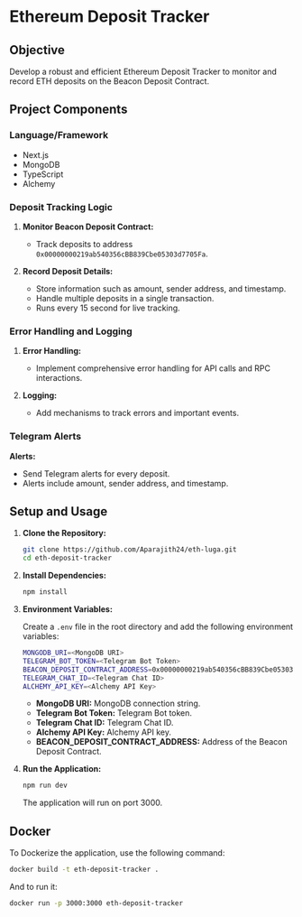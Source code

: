 # Ethereum Deposit Tracker

## Objective

Develop a robust and efficient Ethereum Deposit Tracker to monitor and record ETH deposits on the Beacon Deposit Contract.

## Project Components

### Language/Framework

- Next.js
- MongoDB
- TypeScript
- Alchemy

### Deposit Tracking Logic

1. **Monitor Beacon Deposit Contract:**
   - Track deposits to address `0x00000000219ab540356cBB839Cbe05303d7705Fa`.

2. **Record Deposit Details:**
   - Store information such as amount, sender address, and timestamp.
   - Handle multiple deposits in a single transaction.
   - Runs every 15 second for live tracking.

### Error Handling and Logging

1. **Error Handling:**
   - Implement comprehensive error handling for API calls and RPC interactions.

2. **Logging:**
   - Add mechanisms to track errors and important events.

### Telegram Alerts

**Alerts:**
   - Send Telegram alerts for every deposit.
   - Alerts include amount, sender address, and timestamp.

## Setup and Usage

1. **Clone the Repository:**

   ```bash
   git clone https://github.com/Aparajith24/eth-luga.git
   cd eth-deposit-tracker
   ```

2. **Install Dependencies:**

   ```bash
   npm install
   ```

3. **Environment Variables:**

   Create a `.env` file in the root directory and add the following environment variables:

   ```bash
   MONGODB_URI=<MongoDB URI>
   TELEGRAM_BOT_TOKEN=<Telegram Bot Token>
   BEACON_DEPOSIT_CONTRACT_ADDRESS=0x00000000219ab540356cBB839Cbe05303d7705Fa
   TELEGRAM_CHAT_ID=<Telegram Chat ID>
   ALCHEMY_API_KEY=<Alchemy API Key>
   ```

   - **MongoDB URI:** MongoDB connection string.
   - **Telegram Bot Token:** Telegram Bot token.
   - **Telegram Chat ID:** Telegram Chat ID.
   - **Alchemy API Key:** Alchemy API key.
   - **BEACON_DEPOSIT_CONTRACT_ADDRESS:** Address of the Beacon Deposit Contract.

3. **Run the Application:**

   ```bash
   npm run dev
   ```

   The application will run on port 3000.

## Docker

To Dockerize the application, use the following command:

```bash
docker build -t eth-deposit-tracker .
```

And to run it:

```bash
docker run -p 3000:3000 eth-deposit-tracker
```
